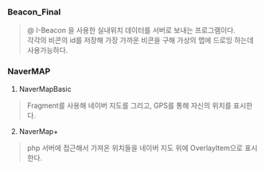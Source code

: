 ### Beacon_Final
>@ I-Beacon 을 사용한 실내위치 데이터를 서버로 보내는 프로그램이다.<br>
각각의 비콘의 id를 저장해 가장 가까운 비콘을 구해 가상의 맵에 드로잉 하는데 사용가능하다.
### NaverMAP
1. NaverMapBasic
> Fragment를 사용해 네이버 지도를 그리고, GPS를 통해 자신의 위치를 표시한다.
2. NaverMap+
> php 서버에 접근해서 가져온 위치들을 네이버 지도 위에 OverlayItem으로 표시한다.
